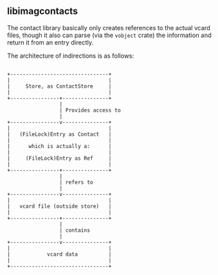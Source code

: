 ## libimagcontacts

The contact library basically only creates references to the actual
vcard files, though it also can parse (via the `vobject` crate) the
information and return it from an entry directly.

The architecture of indirections is as follows:

```{.numberLines}

+--------------------------------+
|                                |
|     Store, as ContactStore     |
|                                |
+----------------+---------------+
                 |
                 | Provides access to
                 |
+----------------v---------------+
|                                |
|   (FileLock)Entry as Contact   |
|                                |
|      which is actually a:      |
|                                |
|     (FileLock)Entry as Ref     |
|                                |
+----------------+---------------+
                 |
                 | refers to
                 |
+----------------v---------------+
|                                |
|   vcard file (outside store)   |
|                                |
+----------------+---------------+
                 |
                 | contains
                 |
+----------------v---------------+
|                                |
|            vcard data          |
|                                |
+--------------------------------+

```

